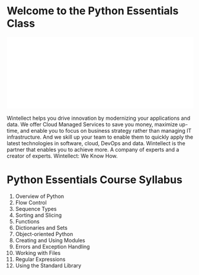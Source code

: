 # Welcome to the Python Essentials Class

![Wintellect Logo](media\logo-wintellect-white-atmosera-tagline03262021.png)

Wintellect helps you drive innovation by modernizing your applications and data. We offer Cloud Managed Services to save you money, maximize up-time, and enable you to focus on business strategy rather than managing IT infrastructure. And we skill up your team to enable them to quickly apply the latest technologies in software, cloud, DevOps and data. Wintellect is the partner that enables you to achieve more. A company of experts and a creator of experts. Wintellect: We Know How.

# Python Essentials Course Syllabus

1. Overview of Python
1. Flow Control
1. Sequence Types
1. Sorting and Slicing
1. Functions
1. Dictionaries and Sets
1. Object-oriented Python
1. Creating and Using Modules
1. Errors and Exception Handling
1. Working with Files
1. Regular Expressions
1. Using the Standard Library